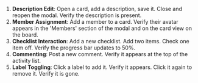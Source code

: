 1. **Description Edit**: Open a card, add a description, save it. Close and reopen the modal. Verify the description is present.
2. **Member Assignment**: Add a member to a card. Verify their avatar appears in the 'Members' section of the modal and on the card view on the board.
3. **Checklist Interaction**: Add a new checklist. Add two items. Check one item off. Verify the progress bar updates to 50%.
4. **Commenting**: Post a new comment. Verify it appears at the top of the activity list.
5. **Label Toggling**: Click a label to add it. Verify it appears. Click it again to remove it. Verify it is gone.
